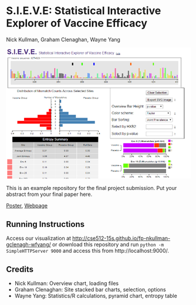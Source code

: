 S.I.E.V.E: Statistical Interactive Explorer of Vaccine Efficacy
===============
Nick Kullman, Graham Clenaghan, Wayne Yang

![Overview](images/overview.png)

This is an example repository for the final project submission.  Put your abstract from your final paper here.

[Poster](https://github.com/CSE512-15S/fp-nkullman-gclenagh-wfyang/raw/master/poster/Poster.pdf),
[Webpage](http://cse512-15s.github.io/fp-nkullman-gclenagh-wfyang/description.html)

## Running Instructions

Access our visualization at http://cse512-15s.github.io/fp-nkullman-gclenagh-wfyang/ or download this repository and run `python -m SimpleHTTPServer 9000` and access this from http://localhost:9000/.

## Credits

* Nick Kullman: Overview chart, loading files
* Graham Clenaghan: Site stacked bar charts, selection, options 
* Wayne Yang: Statistics/R calculations, pyramid chart, entropy table 
